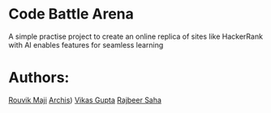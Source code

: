 # Code Battle Arena
A simple practise project to create an online replica of sites like HackerRank with AI enables features for seamless learning

# Authors:
[Rouvik Maji](https://github.com/Rouvik)
[Archis](https://github.com/Dealer-09))
[Vikas Gupta](https://github.com/vikashgupta16)
[Rajbeer Saha](#)
